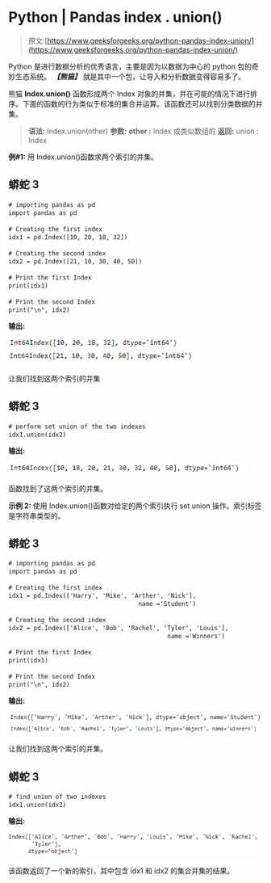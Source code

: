 # Python | Pandas index . union()

> 原文:[https://www.geeksforgeeks.org/python-pandas-index-union/](https://www.geeksforgeeks.org/python-pandas-index-union/)

Python 是进行数据分析的优秀语言，主要是因为以数据为中心的 python 包的奇妙生态系统。 ***【熊猫】*** 就是其中一个包，让导入和分析数据变得容易多了。

熊猫 **Index.union()** 函数形成两个 Index 对象的并集，并在可能的情况下进行排序。下面的函数的行为类似于标准的集合并运算。该函数还可以找到分类数据的并集。

> **语法:** Index.union(other)
> **参数:**
> **other :** Index 或类似数组的
> **返回:** union : Index

**例#1:** 用 Index.union()函数求两个索引的并集。

## 蟒蛇 3

```
# importing pandas as pd
import pandas as pd

# Creating the first index
idx1 = pd.Index([10, 20, 18, 32])

# Creating the second index
idx2 = pd.Index([21, 10, 30, 40, 50])

# Print the first Index
print(idx1)

# Print the second Index
print("\n", idx2)
```

**输出:**

![](img/c8062ef94fad628fdf6e4e91db804716.png) ![](img/38641f93087afa0eb70137c832c21c28.png)

让我们找到这两个索引的并集

## 蟒蛇 3

```
# perform set union of the two indexes
idx1.union(idx2)
```

**输出:**

![](img/d031b5ff711d2238a00015e9e4da0baa.png)

函数找到了这两个索引的并集。

**示例 2:** 使用 Index.union()函数对给定的两个索引执行 set union 操作。索引标签是字符串类型的。

## 蟒蛇 3

```
# importing pandas as pd
import pandas as pd

# Creating the first index
idx1 = pd.Index(['Harry', 'Mike', 'Arther', 'Nick'],
                                    name ='Student')

# Creating the second index
idx2 = pd.Index(['Alice', 'Bob', 'Rachel', 'Tyler', 'Louis'],
                                            name ='Winners')

# Print the first Index
print(idx1)

# Print the second Index
print("\n", idx2)
```

**输出:**

![](img/2483a7977217715770819960382a1f29.png) ![](img/992a14d744c4667255c56c9055626ead.png)

让我们找到这两个索引的并集。

## 蟒蛇 3

```
# find union of two indexes
idx1.union(idx2)
```

**输出:**

![](img/f05458fe3c563863352db86eaef082da.png)

该函数返回了一个新的索引，其中包含 idx1 和 idx2 的集合并集的结果。